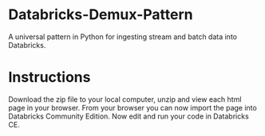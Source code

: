 # Databricks-Demux-Pattern
A universal pattern in Python for ingesting stream and batch data into Databricks.

# Instructions
Download the zip file to your local computer, unzip and view each html page in your browser.  From your browser you can now import the page into Databricks Community Edition.  Now edit and run your code in Databricks CE.

